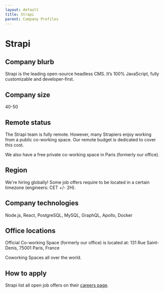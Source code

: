 ```yaml
---
layout: default
title: Strapi
parent: Company Profiles
---
```


# Strapi

## Company blurb

Strapi is the leading open-source headless CMS. It’s 100% JavaScript, fully customizable and developer-first.

## Company size

40-50

## Remote status

The Strapi team is fully remote. However, many Strapiers enjoy working from a public co-working space. Our remote budget is dedicated to cover this cost.

We also have a free private co-working space in Paris (formerly our office).

## Region

We're hiring globally! Some job offers require to be located in a certain timezone (engineers: CET +/- 2H).

## Company technologies

Node.js, React, PostgreSQL, MySQL, GraphQL, Apollo, Docker

## Office locations

Official Co-working Space (formerly our office) is located at:
131 Rue Saint-Denis, 
75001 Paris, 
France

Coworking Spaces all over the world.

## How to apply

Strapi list all open job offers on their [careers page](https://strapi.io/careers).
